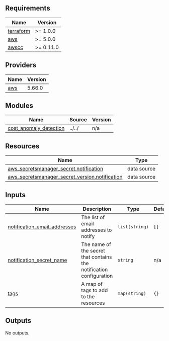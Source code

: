 <!-- BEGIN_TF_DOCS -->
## Requirements

| Name | Version |
|------|---------|
| <a name="requirement_terraform"></a> [terraform](#requirement\_terraform) | >= 1.0.0 |
| <a name="requirement_aws"></a> [aws](#requirement\_aws) | >= 5.0.0 |
| <a name="requirement_awscc"></a> [awscc](#requirement\_awscc) | >= 0.11.0 |

## Providers

| Name | Version |
|------|---------|
| <a name="provider_aws"></a> [aws](#provider\_aws) | 5.66.0 |

## Modules

| Name | Source | Version |
|------|--------|---------|
| <a name="module_cost_anomaly_detection"></a> [cost\_anomaly\_detection](#module\_cost\_anomaly\_detection) | ../../ | n/a |

## Resources

| Name | Type |
|------|------|
| [aws_secretsmanager_secret.notification](https://registry.terraform.io/providers/hashicorp/aws/latest/docs/data-sources/secretsmanager_secret) | data source |
| [aws_secretsmanager_secret_version.notification](https://registry.terraform.io/providers/hashicorp/aws/latest/docs/data-sources/secretsmanager_secret_version) | data source |

## Inputs

| Name | Description | Type | Default | Required |
|------|-------------|------|---------|:--------:|
| <a name="input_notification_email_addresses"></a> [notification\_email\_addresses](#input\_notification\_email\_addresses) | The list of email addresses to notify | `list(string)` | `[]` | no |
| <a name="input_notification_secret_name"></a> [notification\_secret\_name](#input\_notification\_secret\_name) | The name of the secret that contains the notification configuration | `string` | n/a | yes |
| <a name="input_tags"></a> [tags](#input\_tags) | A map of tags to add to the resources | `map(string)` | `{}` | no |

## Outputs

No outputs.
<!-- END_TF_DOCS -->